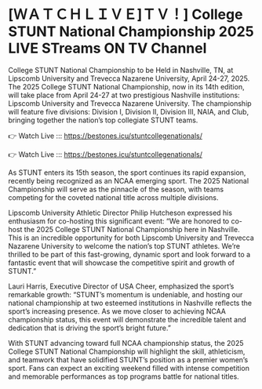  # [ＷＡＴＣＨＬＩＶＥ]ＴＶ！] College STUNT National Championship 2025 LIVE STreams ON TV Channel 

College STUNT National Championship to be Held in Nashville, TN, at Lipscomb University and Trevecca Nazarene University, April 24-27, 2025. The 2025 College STUNT National Championship, now in its 14th edition, will take place from April 24-27 at two prestigious Nashville institutions: Lipscomb University and Trevecca Nazarene University. The championship will feature five divisions: Division I, Division II, Division III, NAIA, and Club, bringing together the nation’s top collegiate STUNT teams.

👉 Watch Live ::: https://bestones.icu/stuntcollegenationals/

👉 Watch Live ::: https://bestones.icu/stuntcollegenationals/

As STUNT enters its 15th season, the sport continues its rapid expansion, recently being recognized as an NCAA emerging sport. The 2025 National Championship will serve as the pinnacle of the season, with teams competing for the coveted national title across multiple divisions.

Lipscomb University Athletic Director Philip Hutcheson expressed his enthusiasm for co-hosting this significant event:
“We are honored to co-host the 2025 College STUNT National Championship here in Nashville. This is an incredible opportunity for both Lipscomb University and Trevecca Nazarene University to welcome the nation’s top STUNT athletes. We’re thrilled to be part of this fast-growing, dynamic sport and look forward to a fantastic event that will showcase the competitive spirit and growth of STUNT.”

Lauri Harris, Executive Director of USA Cheer, emphasized the sport’s remarkable growth:
“STUNT’s momentum is undeniable, and hosting our national championship at two esteemed institutions in Nashville reflects the sport’s increasing presence. As we move closer to achieving NCAA championship status, this event will demonstrate the incredible talent and dedication that is driving the sport’s bright future.”

With STUNT advancing toward full NCAA championship status, the 2025 College STUNT National Championship will highlight the skill, athleticism, and teamwork that have solidified STUNT’s position as a premier women’s sport. Fans can expect an exciting weekend filled with intense competition and memorable performances as top programs battle for national titles.
